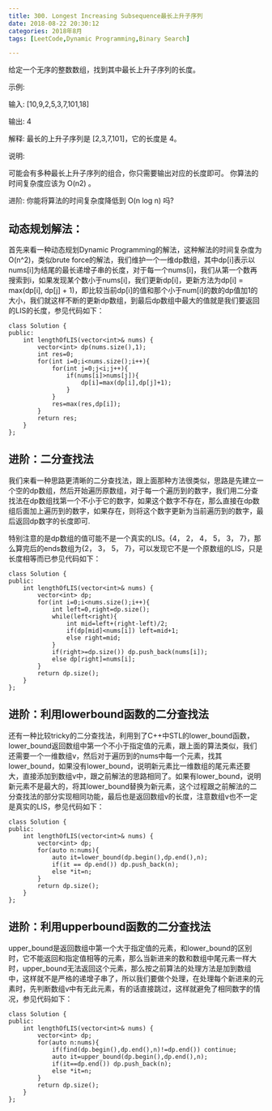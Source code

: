 ```yaml
---
title: 300. Longest Increasing Subsequence最长上升子序列
date: 2018-08-22 20:30:12
categories: 2018年8月
tags: [LeetCode,Dynamic Programming,Binary Search]

---
```

 

给定一个无序的整数数组，找到其中最长上升子序列的长度。

<!-- more -->

示例:

输入:
	[10,9,2,5,3,7,101,18]

输出: 4

解释: 最长的上升子序列是 [2,3,7,101]，它的长度是 4。

说明:

可能会有多种最长上升子序列的组合，你只需要输出对应的长度即可。
你算法的时间复杂度应该为 O(n2) 。

进阶: 你能将算法的时间复杂度降低到 O(n log n) 吗?
## 动态规划解法：

首先来看一种动态规划Dynamic Programming的解法，这种解法的时间复杂度为O(n^2)，类似brute force的解法，我们维护一个一维dp数组，其中dp[i]表示以nums[i]为结尾的最长递增子串的长度，对于每一个nums[i]，我们从第一个数再搜索到i，如果发现某个数小于nums[i]，我们更新dp[i]，更新方法为dp[i] = max(dp[i], dp[j] + 1)，即比较当前dp[i]的值和那个小于num[i]的数的dp值加1的大小，我们就这样不断的更新dp数组，到最后dp数组中最大的值就是我们要返回的LIS的长度，参见代码如下：

	class Solution {
	public:
	    int lengthOfLIS(vector<int>& nums) {
	        vector<int> dp(nums.size(),1);
	        int res=0;
	        for(int i=0;i<nums.size();i++){
	            for(int j=0;j<i;j++){
	                if(nums[i]>nums[j]){
	                    dp[i]=max(dp[i],dp[j]+1);
	                }
	            }
	            res=max(res,dp[i]);
	        }
	        return res;
	    }
	};

## 进阶：二分查找法
我们来看一种思路更清晰的二分查找法，跟上面那种方法很类似，思路是先建立一个空的dp数组，然后开始遍历原数组，对于每一个遍历到的数字，我们用二分查找法在dp数组找第一个不小于它的数字，如果这个数字不存在，那么直接在dp数组后面加上遍历到的数字，如果存在，则将这个数字更新为当前遍历到的数字，最后返回dp数字的长度即可.


特别注意的是dp数组的值可能不是一个真实的LIS。{4， 2， 4， 5， 3， 7}，那么算完后的ends数组为{2， 3， 5， 7}，可以发现它不是一个原数组的LIS，只是长度相等而已参见代码如下：

	class Solution {
	public:
	    int lengthOfLIS(vector<int>& nums) {
	        vector<int> dp;
	        for(int i=0;i<nums.size();i++){
	            int left=0,right=dp.size();
	            while(left<right){
	                int mid=left+(right-left)/2;
	                if(dp[mid]<nums[i]) left=mid+1;
	                else right=mid;
	            }
	            if(right>=dp.size()) dp.push_back(nums[i]);
	            else dp[right]=nums[i];
	        }
	        return dp.size();
	    }
	};

## 进阶：利用lowerbound函数的二分查找法
还有一种比较tricky的二分查找法，利用到了C++中STL的lower_bound函数，lower_bound返回数组中第一个不小于指定值的元素，跟上面的算法类似，我们还需要一个一维数组v，然后对于遍历到的nums中每一个元素，找其lower_bound，如果没有lower_bound，说明新元素比一维数组的尾元素还要大，直接添加到数组v中，跟之前解法的思路相同了。如果有lower_bound，说明新元素不是最大的，将其lower_bound替换为新元素，这个过程跟之前解法的二分查找法的部分实现相同功能，最后也是返回数组v的长度，注意数组v也不一定是真实的LIS，参见代码如下：

	class Solution {
	public:
	    int lengthOfLIS(vector<int>& nums) {
	        vector<int> dp;
	        for(auto n:nums){
	            auto it=lower_bound(dp.begin(),dp.end(),n);
	            if(it == dp.end()) dp.push_back(n);
	            else *it=n;
	        }
	        return dp.size();
	    }
	};

## 进阶：利用upperbound函数的二分查找法

upper_bound是返回数组中第一个大于指定值的元素，和lower_bound的区别时，它不能返回和指定值相等的元素，那么当新进来的数和数组中尾元素一样大时，upper_bound无法返回这个元素，那么按之前算法的处理方法是加到数组中，这样就不是严格的递增子串了，所以我们要做个处理，在处理每个新进来的元素时，先判断数组v中有无此元素，有的话直接跳过，这样就避免了相同数字的情况，参见代码如下：

	class Solution {
	public:
	    int lengthOfLIS(vector<int>& nums) {
	        vector<int> dp;
	        for(auto n:nums){
	            if(find(dp.begin(),dp.end(),n)!=dp.end()) continue;
	            auto it=upper_bound(dp.begin(),dp.end(),n);
	            if(it==dp.end()) dp.push_back(n);
	            else *it=n;
	        }
	        return dp.size();
	    }
	};
